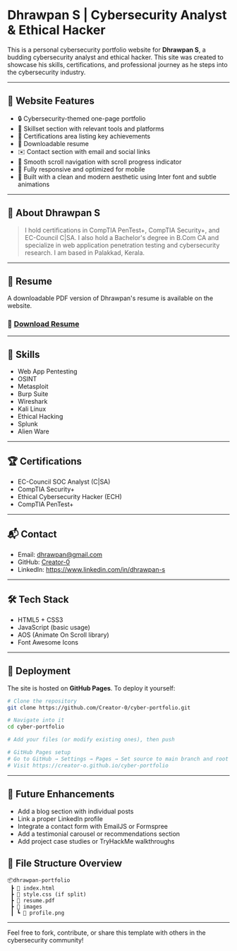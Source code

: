 # Dhrawpan S | Cybersecurity Analyst & Ethical Hacker

This is a personal cybersecurity portfolio website for **Dhrawpan S**, a budding cybersecurity analyst and ethical hacker. This site was created to showcase his skills, certifications, and professional journey as he steps into the cybersecurity industry.

---

## 📌 Website Features

* 🔒 Cybersecurity-themed one-page portfolio
* 🧠 Skillset section with relevant tools and platforms
* 📜 Certifications area listing key achievements
* 📄 Downloadable resume
* ✉️ Contact section with email and social links
* 🚀 Smooth scroll navigation with scroll progress indicator
* 🎯 Fully responsive and optimized for mobile
* 🎨 Built with a clean and modern aesthetic using Inter font and subtle animations

---

## 👤 About Dhrawpan S

>I hold certifications in CompTIA PenTest+, CompTIA Security+, and EC-Council C|SA. I also hold a Bachelor's degree in B.Com CA and specialize in web application penetration testing and cybersecurity research. I am based in Palakkad, Kerala.

---

## 💼 Resume

A downloadable PDF version of Dhrawpan's resume is available on the website.

### 📄 [Download Resume](./resume.pdf)

---

## 🧠 Skills

* Web App Pentesting
* OSINT
* Metasploit
* Burp Suite
* Wireshark
* Kali Linux
* Ethical Hacking
* Splunk
* Alien Ware

---

## 🏆 Certifications

* EC-Council SOC Analyst (C|SA)
* CompTIA Security+
* Ethical Cybersecurity Hacker (ECH)
* CompTIA PenTest+

---

## 📬 Contact

* Email: [dhrawpan@gmail.com](mailto:dhrawpan@gmail.com)
* GitHub: [Creator-0](https://github.com/Creator-0)
* LinkedIn: https://www.linkedin.com/in/dhrawpan-s

---

## 🛠 Tech Stack

* HTML5 + CSS3
* JavaScript (basic usage)
* AOS (Animate On Scroll library)
* Font Awesome Icons

---

## 🚀 Deployment

The site is hosted on **GitHub Pages**. To deploy it yourself:

```bash
# Clone the repository
git clone https://github.com/Creator-0/cyber-portfolio.git

# Navigate into it
cd cyber-portfolio

# Add your files (or modify existing ones), then push

# GitHub Pages setup
# Go to GitHub → Settings → Pages → Set source to main branch and root
# Visit https://creator-o.github.io/cyber-portfolio
```

---

## 🔧 Future Enhancements

* Add a blog section with individual posts
* Link a proper LinkedIn profile
* Integrate a contact form with EmailJS or Formspree
* Add a testimonial carousel or recommendations section
* Add project case studies or TryHackMe walkthroughs


## 📁 File Structure Overview

```
📦dhrawpan-portfolio
 ┣ 📜 index.html
 ┣ 📜 style.css (if split)
 ┣ 📜 resume.pdf
 ┣ 📁 images
 ┃ ┗ 📸 profile.png
```

---

Feel free to fork, contribute, or share this template with others in the cybersecurity community!
